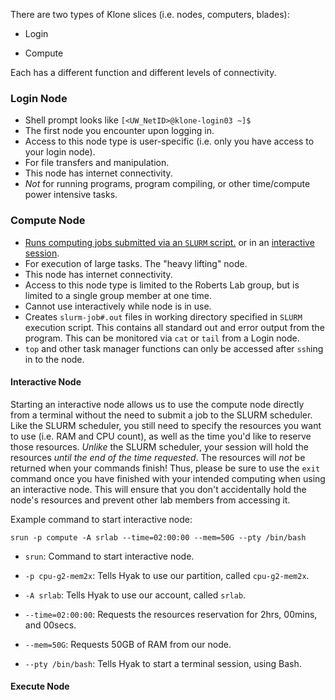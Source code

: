 There are two types of Klone slices (i.e. nodes, computers, blades):

- Login

- Compute

Each has a different function and different levels of connectivity.

### Login Node

- Shell prompt looks like `[<UW_NetID>@klone-login03 ~]$`
- The first node you encounter upon logging in.
- Access to this node type is user-specific (i.e. only you have access to your login node).
- For file transfers and manipulation.
- This node has internet connectivity.     
- <em>Not</em> for running programs, program compiling, or other time/compute power intensive tasks.


### Compute Node
- [Runs computing jobs submitted via an `SLURM` script.](https://github.com/RobertsLab/hyak_mox/wiki/Running-a-Job) or in an [interactive session](https://github.com/RobertsLab/hyak_mox/wiki/Node-Types#interactive-node).
- For execution of large tasks. The "heavy lifting" node.
- This node has internet connectivity.
- Access to this node type is limited to the Roberts Lab group, but is limited to a single group member at one time.
- Cannot use interactively while node is in use.
- Creates `slurm-job#.out` files in working directory specified in `SLURM` execution script. This contains all standard out and error output from the program. This can be monitored via `cat` or `tail` from a Login node.
- `top` and other task manager functions can only be accessed after `ssh`ing in to the node.

#### Interactive Node

Starting an interactive node allows us to use the compute node directly from a terminal without the need to submit a job to the SLURM scheduler. Like the SLURM scheduler, you still need to specify the resources you want to use (i.e. RAM and CPU count), as well as the time you'd like to reserve those resources. _Unlike_ the SLURM scheduler, your session will hold the resources _until the end of the time requested_. The resources will _not_ be returned when your commands finish! Thus, please be sure to use the `exit` command once you have finished with your intended computing when using an interactive node. This will ensure that you don't accidentally hold the node's resources and prevent other lab members from accessing it.

Example command to start interactive node:

`srun -p compute -A srlab --time=02:00:00 --mem=50G --pty /bin/bash`

- `srun`: Command to start interactive node.

- `-p cpu-g2-mem2x`: Tells Hyak to use our partition, called `cpu-g2-mem2x`.

- `-A srlab`: Tells Hyak to use our account, called `srlab`.

- `--time=02:00:00`: Requests the resources reservation for 2hrs, 00mins, and 00secs.

- `--mem=50G`: Requests 50GB of RAM from our node.

- `--pty /bin/bash`: Tells Hyak to start a terminal session, using Bash.


#### Execute Node
